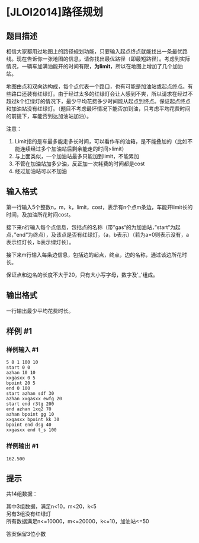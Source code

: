 # [JLOI2014]路径规划

## 题目描述

相信大家都用过地图上的路径规划功能，只要输入起点终点就能找出一条最优路线。现在告诉你一张地图的信息，请你找出最优路径（即最短路径）。考虑到实际情况，一辆车加满油能开的时间有限，**为limit**，所以在地图上增加了几个加油站。

地图由点和双向边构成，每个点代表一个路口，也有可能是加油站或起点终点。有些路口还装有红绿灯。由于经过太多的红绿灯会让人感到不爽，所以请求在经过不超过k个红绿灯的情况下，最少平均花费多少时间能从起点到终点。保证起点终点和加油站没有红绿灯。（题目不考虑最坏情况下能否加到油，只考虑平均花费时间的前提下，车能否到达加油站加油）。


注意：

1. Limit指的是车最多能走多长时间，可以看作车的油箱，是不能叠加的（比如不能连续经过多个加油站后剩余能走的时间>limit）
2. 与上面类似，一个加油站最多只能加到limit，不能累加
3. 不管在加油站加多少油，反正加一次耗费的时间都是cost
4. 经过加油站可以不加油


## 输入格式

第一行输入5个整数n，m，k，limit，cost，表示有n个点m条边，车能开limit长的时间，及加油所花时间cost。

接下来n行输入每个点信息，包括点的名称（带”gas“的为加油站，”start“为起点，”end“为终点），及该点是否有红绿灯，（a，b表示）（若为a=0则表示没有，a表示红灯长，b表示绿灯长）。

接下来m行输入每条边信息，包括边的起点，终点，边的名称，通过该边所花时长。

保证点和边名的长度不大于20，只有大小写字母，数字及'\_'组成。


## 输出格式

一行输出最少平均花费时长。


## 样例 #1

### 样例输入 #1
```
5 8 1 100 10
start 0 0
azhan 10 10
xxgasxx 0 5
bpoint 20 5
end 0 100
start azhan sdf 30
azhan xxgasxx ewfg 20
start end r3tg 200
end azhan 1xq2 70
azhan bpoint gg 10
xxgasxx bpoint kk 30
bpoint end dsg 40
xxgasxx end t_s 100
```

### 样例输出 #1

```
162.500
```

## 提示

共14组数据：

其中3组数据，满足n<10，m<20，k<5  
另有3组没有红绿灯  
所有数据满足n<=10000，m<=20000，k<=10，加油站<=50

答案保留3位小数

